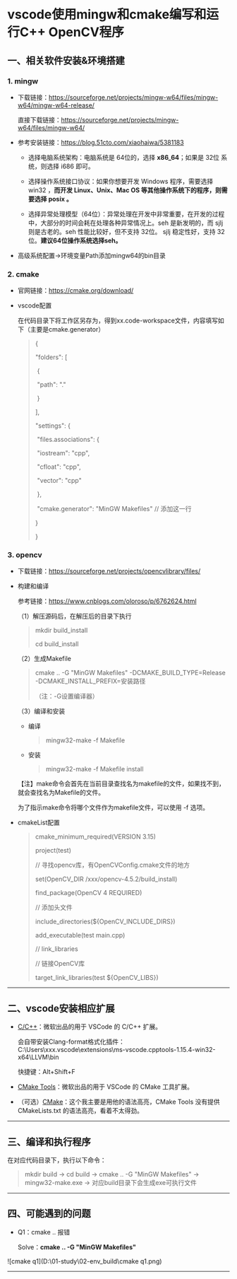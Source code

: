 # vscode使用mingw和cmake编写和运行C++ OpenCV程序

## 一、相关软件安装&环境搭建

### 1. mingw

- 下载链接：https://sourceforge.net/projects/mingw-w64/files/mingw-w64/mingw-w64-release/

  直接下载链接：https://sourceforge.net/projects/mingw-w64/files/mingw-w64/

- 参考安装链接：https://blog.51cto.com/xiaohaiwa/5381183

  - 选择电脑系统架构：电脑系统是 64位的，选择 **x86_64**；如果是 32位 系统，则选择 i686 即可。

  - 选择操作系统接口协议：如果你想要开发 Windows 程序，需要选择 win32 ，**而开发 Linux、Unix、Mac OS 等其他操作系统下的程序，则需要选择 posix 。**

  - 选择异常处理模型（64位）：异常处理在开发中非常重要，在开发的过程中，大部分的时间会耗在处理各种异常情况上。seh 是新发明的，而 sjlj 则是古老的。seh 性能比较好，但不支持 32位。 sjlj 稳定性好，支持 32位。**建议64位操作系统选择seh。**

- 高级系统配置->环境变量Path添加mingw64的bin目录

### 2. cmake

- 官网链接：https://cmake.org/download/

- vscode配置

  在代码目录下将工作区另存为，得到xx.code-workspace文件，内容填写如下（主要是cmake.generator）

  >{
  >
  >  "folders": [
  >
  >​    {
  >
  >​      "path": "."
  >
  >​    }
  >
  >  ],
  >
  >  "settings": {
  >
  >​    "files.associations": {
  >
  >​      "iostream": "cpp",
  >
  >​      "cfloat": "cpp",
  >
  >​      "vector": "cpp"
  >
  >​    },
  >
  >​    "cmake.generator": "MinGW Makefiles" // 添加这一行
  >
  >  }
  >
  >}
  >
  >

### 3. opencv

- 下载链接：https://sourceforge.net/projects/opencvlibrary/files/

- 构建和编译

  参考链接：https://www.cnblogs.com/oloroso/p/6762624.html

  （1）解压源码后，在解压后的目录下执行

  > mkdir build_install
  >
  > cd build_install

  （2）生成Makefile

  > cmake .. -G "MinGW Makefiles" -DCMAKE_BUILD_TYPE=Release -DCMAKE_INSTALL_PREFIX=安装路径
  >
  > （注：-G设置编译器）

  （3）编译和安装

  - 编译

    > mingw32-make -f Makefile

  - 安装

    > mingw32-make -f Makefile install

  【注】make命令会首先在当前目录查找名为makefile的文件，如果找不到，就会查找名为Makefile的文件。

  为了指示make命令将哪个文件作为makefile文件，可以使用 -f 选项。

- cmakeList配置

  > cmake_minimum_required(VERSION 3.15)
  >
  > project(test)
  >
  > 
  >
  > // 寻找opencv库，有OpenCVConfig.cmake文件的地方
  >
  > set(OpenCV_DIR /xxx/opencv-4.5.2/build_install)
  >
  > find_package(OpenCV 4 REQUIRED)
  >
  > // 添加头文件
  >
  > include_directories(${OpenCV_INCLUDE_DIRS})
  >
  > 
  >
  > add_executable(test main.cpp)
  >
  > // link_libraries
  >
  > // 链接OpenCV库
  >
  > target_link_libraries(test ${OpenCV_LIBS})

---

## 二、vscode安装相应扩展

- [C/C++](https://marketplace.visualstudio.com/items?itemName=ms-vscode.cpptools)：微软出品的用于 VSCode 的 C/C++ 扩展。

  会自带安装Clang-format格式化插件：C:\Users\xxx\.vscode\extensions\ms-vscode.cpptools-1.15.4-win32-x64\LLVM\bin

  快捷键：Alt+Shift+F

- [CMake Tools](https://marketplace.visualstudio.com/items?itemName=ms-vscode.cmake-tools)：微软出品的用于 VSCode 的 CMake 工具扩展。

- （可选）[CMake](https://marketplace.visualstudio.com/items?itemName=twxs.cmake)：这个我主要是用他的语法高亮，CMake Tools 没有提供 CMakeLists.txt 的语法高亮，看着不太得劲。

---

## 三、编译和执行程序

在对应代码目录下，执行以下命令：

> mkdir build -> cd build -> cmake .. -G "MinGW Makefiles" -> mingw32-make.exe -> 对应build目录下会生成exe可执行文件

---

## 四、可能遇到的问题

- Q1：cmake .. 报错

  Solve：**cmake .. -G "MinGW Makefiles"**

![cmake q1](D:\01-study\02-env_build\cmake q1.png)



---


